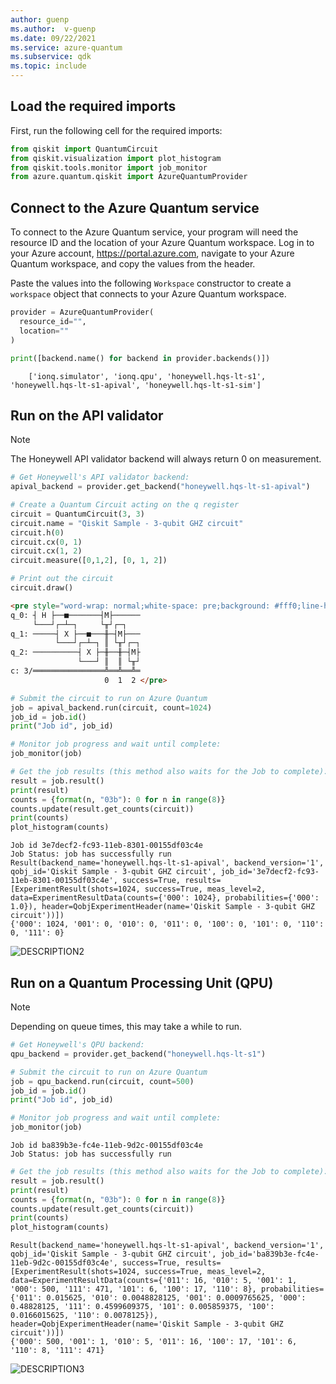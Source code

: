 ```yaml
---
author: guenp
ms.author:  v-guenp
ms.date: 09/22/2021
ms.service: azure-quantum
ms.subservice: qdk
ms.topic: include
---
```


## Load the required imports

First, run the following cell for the required imports:

```python
from qiskit import QuantumCircuit
from qiskit.visualization import plot_histogram
from qiskit.tools.monitor import job_monitor
from azure.quantum.qiskit import AzureQuantumProvider
```

## Connect to the Azure Quantum service

To connect to the Azure Quantum service, your program will need the resource ID and the
location of your Azure Quantum workspace. Log in to your Azure account,
<https://portal.azure.com>, navigate to your Azure Quantum workspace, and
copy the values from the header.

Paste the values into the following `Workspace` constructor to
create a `workspace` object that connects to your Azure Quantum workspace.

```python
provider = AzureQuantumProvider(
  resource_id="",
  location=""
)
```

```python
print([backend.name() for backend in provider.backends()])
```

```output
    ['ionq.simulator', 'ionq.qpu', 'honeywell.hqs-lt-s1', 'honeywell.hqs-lt-s1-apival', 'honeywell.hqs-lt-s1-sim']
```

## Run on the API validator 

> [!NOTE]
> The Honeywell API validator backend will always return 0 on measurement.

```python
# Get Honeywell's API validator backend:
apival_backend = provider.get_backend("honeywell.hqs-lt-s1-apival")
```

```python
# Create a Quantum Circuit acting on the q register
circuit = QuantumCircuit(3, 3)
circuit.name = "Qiskit Sample - 3-qubit GHZ circuit"
circuit.h(0)
circuit.cx(0, 1)
circuit.cx(1, 2)
circuit.measure([0,1,2], [0, 1, 2])

# Print out the circuit
circuit.draw()
```

```html
<pre style="word-wrap: normal;white-space: pre;background: #fff0;line-height: 1.1;font-family: &quot;Courier New&quot;,Courier,monospace">     ┌───┐          ┌─┐      
q_0: ┤ H ├──■───────┤M├──────
     └───┘┌─┴─┐     └╥┘┌─┐   
q_1: ─────┤ X ├──■───╫─┤M├───
          └───┘┌─┴─┐ ║ └╥┘┌─┐
q_2: ──────────┤ X ├─╫──╫─┤M├
               └───┘ ║  ║ └╥┘
c: 3/════════════════╩══╩══╩═
                     0  1  2 </pre>
```

```python
# Submit the circuit to run on Azure Quantum
job = apival_backend.run(circuit, count=1024)
job_id = job.id()
print("Job id", job_id)

# Monitor job progress and wait until complete:
job_monitor(job)

# Get the job results (this method also waits for the Job to complete):
result = job.result()
print(result)
counts = {format(n, "03b"): 0 for n in range(8)}
counts.update(result.get_counts(circuit))
print(counts)
plot_histogram(counts)
```

```output
Job id 3e7decf2-fc93-11eb-8301-00155df03c4e
Job Status: job has successfully run
Result(backend_name='honeywell.hqs-lt-s1-apival', backend_version='1', qobj_id='Qiskit Sample - 3-qubit GHZ circuit', job_id='3e7decf2-fc93-11eb-8301-00155df03c4e', success=True, results=[ExperimentResult(shots=1024, success=True, meas_level=2, data=ExperimentResultData(counts={'000': 1024}, probabilities={'000': 1.0}), header=QobjExperimentHeader(name='Qiskit Sample - 3-qubit GHZ circuit'))])
{'000': 1024, '001': 0, '010': 0, '011': 0, '100': 0, '101': 0, '110': 0, '111': 0}
```

![DESCRIPTION2](2e1a8e4f3df2a215dc2d9d892a3d5676efdcd808.png)

## Run on a Quantum Processing Unit (QPU) 

> [!NOTE] 
> Depending on queue times, this may take a while to run.

```python
# Get Honeywell's QPU backend:
qpu_backend = provider.get_backend("honeywell.hqs-lt-s1")
```

```python
# Submit the circuit to run on Azure Quantum
job = qpu_backend.run(circuit, count=500)
job_id = job.id()
print("Job id", job_id)

# Monitor job progress and wait until complete:
job_monitor(job)
```

```output
Job id ba839b3e-fc4e-11eb-9d2c-00155df03c4e
Job Status: job has successfully run
```

```python
# Get the job results (this method also waits for the Job to complete):
result = job.result()
print(result)
counts = {format(n, "03b"): 0 for n in range(8)}
counts.update(result.get_counts(circuit))
print(counts)
plot_histogram(counts)
```

```output
Result(backend_name='honeywell.hqs-lt-s1-apival', backend_version='1', qobj_id='Qiskit Sample - 3-qubit GHZ circuit', job_id='ba839b3e-fc4e-11eb-9d2c-00155df03c4e', success=True, results=[ExperimentResult(shots=1024, success=True, meas_level=2, data=ExperimentResultData(counts={'011': 16, '010': 5, '001': 1, '000': 500, '111': 471, '101': 6, '100': 17, '110': 8}, probabilities={'011': 0.015625, '010': 0.0048828125, '001': 0.0009765625, '000': 0.48828125, '111': 0.4599609375, '101': 0.005859375, '100': 0.0166015625, '110': 0.0078125}), header=QobjExperimentHeader(name='Qiskit Sample - 3-qubit GHZ circuit'))])
{'000': 500, '001': 1, '010': 5, '011': 16, '100': 17, '101': 6, '110': 8, '111': 471}
```

![DESCRIPTION3](216d0c159e12d0b21c09fac874b8ea75d068d533.png)
